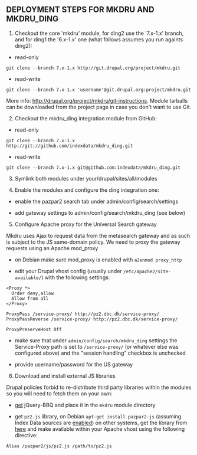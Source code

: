 DEPLOYMENT STEPS FOR MKDRU AND MKDRU_DING
-----------------------------------------

1. Checkout the core 'mkdru' module, for ding2 use the '7.x-1.x' branch, 
and for ding1 the '6.x-1.x' one (what follows assumes you run againts ding2):

 - read-only

  ```
  git clone --branch 7.x-1.x http://git.drupal.org/project/mkdru.git

  ```

 - read-write

  ```
  git clone --branch 7.x-1.x 'username'@git.drupal.org:project/mkdru.git

  ```

 More info: <http://drupal.org/project/mkdru/git-instructions>. Module tarballs 
can be downloaded from the project page in case you don't want to use Git.


2. Checkout the mkdru_ding integration module from GitHub:

 - read-only

  ```
  git clone --branch 7.x-1.x http://git://github.com/indexdata/mkdru_ding.git

  ```

 - read-write

  ```
  git clone --branch 7.x-1.x git@github.com:indexdata/mkdru_ding.git

  ```

3. Symlink both modules under your/drupal/sites/all/modules


4. Enable the modules and configure the ding integration one:

  - enable the pazpar2 search tab under admin/config/search/settings

  - add gateway settings to admin/config/search/mkdru_ding (see below)


5. Configure Apache proxy for the Universal Search gateway

 Mkdru uses Ajax to request data from the metasearch gateway and as such is 
subject to the JS same-domain policy. We need to proxy the gateway requests
using an Apache mod_proxy

 - on Debian make sure mod_proxy is enabled with `a2enmod proxy_http`

 - edit your Drupal vhost config (usually under `/etc/apache2/site-available/`)
 with the following settings:

  ```
  <Proxy *>
    Order deny,allow
    Allow from all
  </Proxy>

  ProxyPass /service-proxy/ http://pz2.dbc.dk/service-proxy/
  ProxyPassReverse /service-proxy/ http://pz2.dbc.dk/service-proxy/
  
  ProxyPreserveHost Off
  ````

 - make sure that under `admin/config/search/mkdru_ding` settings the 
 Service-Proxy path is set to `/service-proxy/` (or whatever else was 
 configured above) and the "session handling" checkbox is unchecked

 - provide username/password for the US gateway


6. Download and install external JS libraries

 Drupal policies forbid to re-distribute third party libraries within the
modules so you will need to fetch them on your own:

 - [get](http://benalman.com/projects/jquery-bbq-plugin/) jQuery-BBQ and place
 it in the `mkdru` module directory

 - get `pz2.js` library, on Debian `apt-get install pazpar2-js` (assuming Index
 Data sources are [enabled](http://ftp.indexdata.dk/debian/README)) on other 
 systems, get the library from [here](http://mk2.indexdata.com/pazpar2/js/pz2.js)
 and make available within your Apache vhost using the following directive:

  ```
  Alias /pazpar2/js/pz2.js /path/to/pz2.js
  ```
